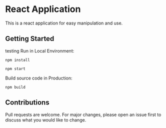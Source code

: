 # React Application

This is a react application for easy manipulation and use. <br />
## Getting Started
testing
Run in Local Environment:

```
npm install

npm start
```

Build source code in Production:

```
npm build
```

## Contributions

Pull requests are welcome. For major changes, please open an issue first to discuss what you would like to change.

